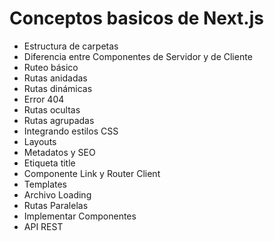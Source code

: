 # Conceptos basicos de Next.js 

- Estructura de carpetas
- Diferencia entre Componentes de Servidor y de Cliente
- Ruteo básico
- Rutas anidadas
- Rutas dinámicas
- Error 404
- Rutas ocultas
- Rutas agrupadas
- Integrando estilos CSS
- Layouts
- Metadatos y SEO
- Etiqueta title
- Componente Link y Router Client
- Templates
- Archivo Loading
- Rutas Paralelas
- Implementar Componentes
- API REST
